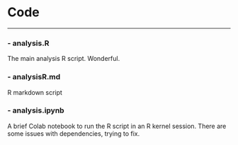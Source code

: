 # Code

---

### - analysis.R

The main analysis R script. Wonderful.

### - analysisR.md

R markdown script

### - analysis.ipynb

A brief Colab notebook to run the R script in an R kernel session. 
There are some issues with dependencies, trying to fix.